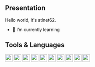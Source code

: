 Presentation
-
Hello world, It's atlnet62.
- 🌱 I’m currently learning 

Tools & Languages
-
<img width="24" src="https://cdn.jsdelivr.net/gh/devicons/devicon/icons/linux/linux-original.svg" /> <img width="24" src="https://cdn.jsdelivr.net/gh/devicons/devicon/icons/windows8/windows8-original.svg" />
<img width="24" src="https://cdn.jsdelivr.net/gh/devicons/devicon/icons/apache/apache-original.svg" /> <img width="24" src="https://cdn.jsdelivr.net/gh/devicons/devicon/icons/nodejs/nodejs-original.svg" />
<img width="24" src="https://cdn.jsdelivr.net/gh/devicons/devicon/icons/html5/html5-original.svg" /> <img width="24" src="https://cdn.jsdelivr.net/gh/devicons/devicon/icons/css3/css3-original.svg" /> <img width="24" src="https://cdn.jsdelivr.net/gh/devicons/devicon/icons/javascript/javascript-original.svg" />  <img width="24" src="https://cdn.jsdelivr.net/gh/devicons/devicon/icons/react/react-original.svg" />  <img width="24" src="https://cdn.jsdelivr.net/gh/devicons/devicon/icons/php/php-original.svg" /> <img width="24" src="https://cdn.jsdelivr.net/gh/devicons/devicon/icons/mysql/mysql-original.svg" />
